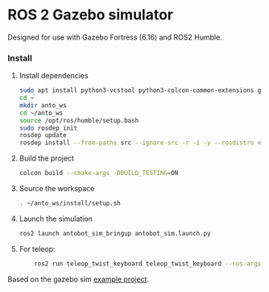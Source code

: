 # ROS 2 Gazebo simulator


Designed for use with Gazebo Fortress (6.16) and ROS2 Humble.

### Install

 
1. Install dependencies

    ```bash
    sudo apt install python3-vcstool python3-colcon-common-extensions git wget
    cd ~
    mkdir anto_ws
    cd ~/anto_ws
    source /opt/ros/humble/setup.bash
    sudo rosdep init
    rosdep update
    rosdep install --from-paths src --ignore-src -r -i -y --rosdistro <ROS_DISTRO>
    ```

1. Build the project

    ```bash
    colcon build --cmake-args -DBUILD_TESTING=ON
    ```

1. Source the workspace

    ```bash
    . ~/anto_ws/install/setup.sh
    ```

1. Launch the simulation

    ```bash
    ros2 launch antobot_sim_bringup antobot_sim.launch.py
    ```

1. For teleop:

    ```bash
        ros2 run teleop_twist_keyboard teleop_twist_keyboard --ros-args -r /cmd_vel:=/antobot_ant/cmd_vel
    ```



Based on the gazebo sim [example project](https://github.com/gazebosim/ros_gz_project_template/tree/fortress).
